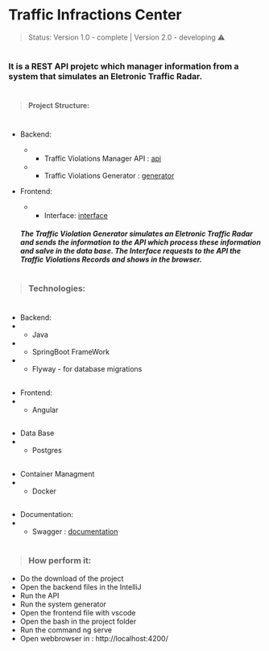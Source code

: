 # Traffic Infractions Center

>Status: Version 1.0 - complete  | Version 2.0 - developing ⚠️

#

###  It is a REST API projetc which manager information from a system that simulates an Eletronic Traffic Radar.
#

>#### Project Structure:
#

* Backend:
  * * Traffic Violations Manager API : [api](https://github.com/gibranmenezes/traffic-violation-manager/tree/main/backend/traffic-violation-manager-api)
  * * Traffic Violations Generator : [generator](https://github.com/gibranmenezes/traffic-violation-manager/tree/main/backend/com.trafficviolationgenerator)

* Frontend:
  *  * Interface: [interface](https://github.com/gibranmenezes/traffic-violation-manager/tree/main/frontend/interface)
  
  ##### The Traffic Violation Generator simulates an Eletronic Traffic Radar and sends the information to the API which process these information and salve in the data base. The Interface requests to the API the Traffic Violations Records and shows in the browser.

#
>### Technologies:
#
* Backend:
* * Java
* * SpringBoot FrameWork
* * Flyway  - for database migrations
##

* Frontend:
* * Angular 
##
* Data Base
* * Postgres
##
* Container Managment
*  * Docker
##
* Documentation:
*  * Swagger : [documentation](http://localhost:8080/swagger-ui.html)
#

>### How perform it:

* Do the download of the project 
* Open the backend files in the IntelliJ
* Run the API
* Run the system generator 
* Open the frontend file with vscode
* Open the bash in the project folder
* Run the command ng serve
* Open webbrowser in : http://localhost:4200/



